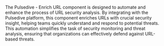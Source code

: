 The Pulsedive - Enrich URL component is designed to automate and enhance the process of URL security analysis. By integrating with the Pulsedive platform, this component enriches URLs with crucial security insight, helping teams quickly understand and respond to potential threats. This automation simplifies the task of security monitoring and threat analysis, ensuring that organizations can effectively defend against URL-based threats.
